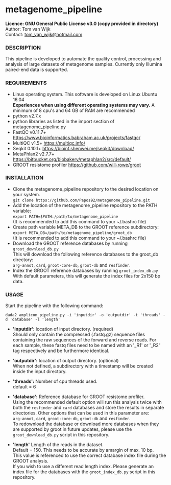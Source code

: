 # metagenome_pipeline

**Licence:	GNU General Public License v3.0 (copy provided in directory)**<br />
Author:		Tom van Wijk<br />
Contact:	tom_van_wijk@hotmail.com<br />

### DESCRIPTION

This pipeline is developed to automate the quality control, processing and analysis
of large datasets of metagenome samples. Currently only Illumina paired-end data is supported.<br />

### REQUIREMENTS

-	Linux operating system. This software is developed on Linux Ubuntu 16.04<br />
	**Experiences when using different operating systems may vary.**
	A minimum of 8 cpu's and 64 GB of RAM are recommended
-	python v2.7.x
-	python libraries as listed in the import section of metagenome_pipeline.py
-	FastQC v0.11.7+ https://www.bioinformatics.babraham.ac.uk/projects/fastqc/
-	MultiQC v1.5+ https://multiqc.info/
-	Seqkit 0.10.1+ https://bioinf.shenwei.me/seqkit/download/
-	MetaPhlan2 v2.7.7+ https://bitbucket.org/biobakery/metaphlan2/src/default/
-	GROOT resistome profiler https://github.com/will-rowe/groot


### INSTALLATION

-	Clone the metagenome_pipeline repository to the desired location on your system.<br />
	`git clone https://github.com/Papos92/metagenome_pipeline.git`
-	Add the location of the metagenome_pipeline repository to the PATH variable:<br />
	`export PATH=$PATH:/path/to/metagenome_pipeline`<br />
	(It is recommended to add this command to your ~/.bashrc file)
-	Create path variable META_DB to the GROOT reference subdirectory:<br />
	`export META_DB=/path/to/metagenome_pipeline/groot_db`<br />
	(It is recommended to add this command to your ~/.bashrc file)
-	Download the GROOT reference databases by running `groot_download_db.py`<br />
	This will download the following reference databases to the groot_db directory:<br />
	`arg-annot`, `card`, `groot-core-db`, `groot-db` and `resfinder`.<br />
-	Index the GROOT reference databases by running `groot_index_db.py` <br />
	With default parameters, this will generate the index files for 2x150 bp data.<br />

### USAGE

Start the pipeline with the following command:

`dada2_amplicon_pipeline.py -i 'inputdir' -o 'outputdir' -t 'threads' -d 'database' -l 'length'`

-	**'inputdir':**	location of input directory. (required)<br />
			Should only contain the compressed (.fastq.gz) sequence files containing the
			raw sequences of the forward and reverse reads.	For each sample,
			these fastq files need to be named with an '_R1' or '_R2' tag respectively
			and  be furthermore identical.

-	**'outputdir':**	location of output directory. (optional)<br />
			When not defined, a subdirectory with a timestamp will be created inside the
			input directory.<br />

-	**'threads':**	Number of cpu threads used.<br />
			default = 6<br />

-	**'database':**	Reference database for GROOT resistome profiler.<br />
			Using the recommended default option will run this analysis twice with
			both the `resfinder` and `card` databases and store the results in separate directories.
			Other options that can be used in this parameter are:<br/>
			`arg-annot`, `card`, `groot-core-db`, `groot-db` and `resfinder`.<br />
			To redownload the database or download more databases when they are supported by groot
			in future updates, please use the `groot_download_db.py` script in this repository.<br />

-	**'length'**	Length of the reads in the dataset.<br />
			Default = 150. This needs to be accurate by amargin of max. 10 bp.<br />
			This value is referenced to use the correct database index file during the GROOT analysis. <br/>
			If you wish to use a different read length index. Please generate an index file for the
			databases with the `groot_index_db.py` script in this repository. <br />
